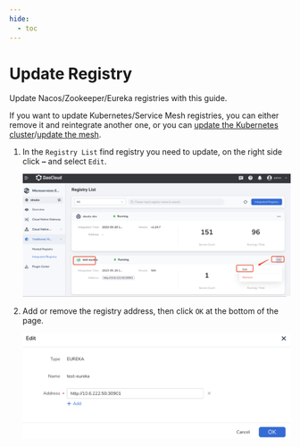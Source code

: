 ```yaml
---
hide:
  - toc
---
```


# Update Registry

Update Nacos/Zookeeper/Eureka registries with this guide. 

If you want to update Kubernetes/Service Mesh registries, you can either remove it and reintegrate another one, or you can [update the Kubernetes cluster](../../../kpanda/user-guide/clusters/upgrade-cluster.md)/[update the mesh](../../../mspider/user-guide/service-mesh/README.md).

1. In the `Registry List` find registry you need to update, on the right side click **`⋯`** and select `Edit`.

    ![Edit](../../images/integrate-update01.png)

2. Add or remove the registry address, then click `OK` at the bottom of the page.

    ![Edit](../../images/integrate-update02.png)
